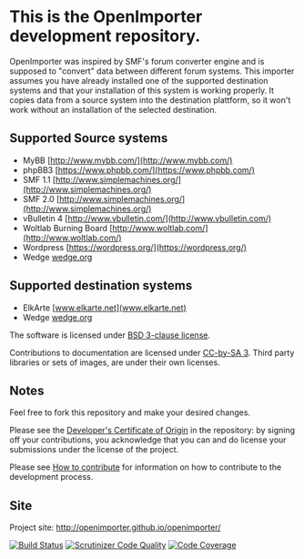 # This is the OpenImporter development repository.

OpenImporter was inspired by SMF's forum converter engine and is supposed to "convert" data between different forum systems. This importer assumes you have already installed one of the supported destination systems and that your installation of this system is working properly. It copies data from a source system into the destination plattform, so it won't work without an installation of the selected destination. 

## Supported Source systems

* MyBB [http://www.mybb.com/](http://www.mybb.com/)
* phpBB3 [https://www.phpbb.com/](https://www.phpbb.com/)
* SMF 1.1 [http://www.simplemachines.org/](http://www.simplemachines.org/)
* SMF 2.0 [http://www.simplemachines.org/](http://www.simplemachines.org/)
* vBulletin 4 [http://www.vbulletin.com/](http://www.vbulletin.com/)
* Woltlab Burning Board [http://www.woltlab.com/](http://www.woltlab.com/)
* Wordpress [https://wordpress.org/](https://wordpress.org/)
* Wedge [wedge.org](wedge.org)

## Supported destination systems

* ElkArte [www.elkarte.net](www.elkarte.net)
* Wedge [wedge.org](wedge.org)

The software is licensed under [BSD 3-clause license](http://www.opensource.org/licenses/BSD-3-Clause).

Contributions to documentation are licensed under [CC-by-SA 3](http://creativecommons.org/licenses/by-sa/3.0). Third party libraries or sets of images, are under their own licenses.



## Notes

Feel free to fork this repository and make your desired changes.

Please see the [Developer's Certificate of Origin](https://raw.github.com/OpenImporter/openimporter/master/DCO.txt) in the repository:
by signing off your contributions, you acknowledge that you can and do license your submissions under the license of the project.

Please see [How to contribute](https://github.com/openimporter/openimporter/blob/master/CONTRIBUTING.md) for information on how to contribute to the development process.

## Site

Project site: http://openimporter.github.io/openimporter/

[![Build Status](https://travis-ci.org/OpenImporter/openimporter.png?branch=master)](https://travis-ci.org/OpenImporter/openimporter)
[![Scrutinizer Code Quality](https://scrutinizer-ci.com/g/OpenImporter/openimporter/badges/quality-score.png?b=master)](https://scrutinizer-ci.com/g/OpenImporter/openimporter/?branch=master)
[![Code Coverage](https://scrutinizer-ci.com/g/OpenImporter/openimporter/badges/coverage.png?b=master)](https://scrutinizer-ci.com/g/OpenImporter/openimporter/?branch=master)
